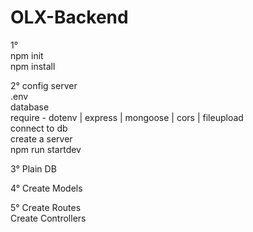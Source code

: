 <h1>OLX-Backend</h1> 

1°</br>
npm init</br>
npm install</br>

2°
config server</br>
.env</br>
database</br>
require - dotenv | express | mongoose | cors | fileupload</br>
connect to db</br>
create a server</br>
npm run startdev</br>

3°
Plain DB</br>

4°
Create Models</br>

5°
Create Routes</br>
Create Controllers</br>